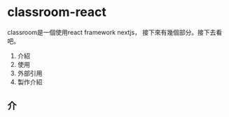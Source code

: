 # classroom-react

classroom是一個使用react framework nextjs，
接下來有幾個部分。接下去看吧。

1. 介紹
1. 使用
1. 外部引用
1. 製作介紹

## 介


